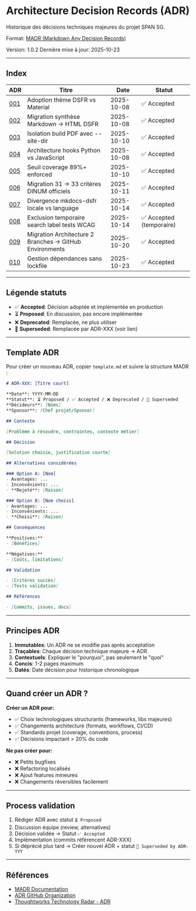 # Architecture Decision Records (ADR)

Historique des décisions techniques majeures du projet SPAN SG.

Format: [MADR (Markdown Any Decision Records)](https://adr.github.io/madr/)

Version: 1.0.2
Dernière mise à jour: 2025-10-23

---

## Index

| ADR | Titre | Date | Statut |
|-----|-------|------|--------|
| [001](001-choix-theme-dsfr.md) | Adoption thème DSFR vs Material | 2025-10-08 | ✅ Accepted |
| [002](002-format-synthese-html.md) | Migration synthèse Markdown → HTML DSFR | 2025-10-08 | ✅ Accepted |
| [003](003-isolation-pdf-build.md) | Isolation build PDF avec --site-dir | 2025-10-10 | ✅ Accepted |
| [004](004-hooks-python-mkdocs.md) | Architecture hooks Python vs JavaScript | 2025-10-08 | ✅ Accepted |
| [005](005-coverage-89-percent.md) | Seuil coverage 89%+ enforced | 2025-10-10 | ✅ Accepted |
| [006](006-migration-checklist-33-criteres.md) | Migration 31 → 33 critères DINUM officiels | 2025-10-11 | ✅ Accepted |
| [007](007-mkdocs-dsfr-language-divergence.md) | Divergence mkdocs-dsfr locale vs language | 2025-10-14 | ✅ Accepted |
| [008](008-exclusion-search-label-tests-wcag.md) | Exclusion temporaire search label tests WCAG | 2025-10-14 | ✅ Accepted (temporaire) |
| [009](009-migration-github-environments.md) | Migration Architecture 2 Branches → GitHub Environments | 2025-10-20 | ✅ Accepted |
| [010](010-gestion-dependances-sans-lockfile.md) | Gestion dépendances sans lockfile | 2025-10-23 | ✅ Accepted |

---

## Légende statuts

- ✅ **Accepted**: Décision adoptée et implémentée en production
- ⏳ **Proposed**: En discussion, pas encore implémentée
- ❌ **Deprecated**: Remplacée, ne plus utiliser
- 🔄 **Superseded**: Remplacée par ADR-XXX (voir lien)

---

## Template ADR

Pour créer un nouveau ADR, copier `template.md` et suivre la structure MADR :

```markdown
# ADR-XXX: [Titre court]

**Date**: YYYY-MM-DD
**Statut**: ⏳ Proposed / ✅ Accepted / ❌ Deprecated / 🔄 Superseded
**Décideurs**: [Noms]
**Sponsor**: [Chef projet/Sponsor]

## Contexte

[Problème à résoudre, contraintes, contexte métier]

## Décision

[Solution choisie, justification courte]

## Alternatives considérées

### Option A: [Nom]
- Avantages: ...
- Inconvénients: ...
- **Rejeté**: [Raison]

### Option B: [Nom choisi]
- Avantages: ...
- Inconvénients: ...
- **Choisi**: [Raison]

## Conséquences

**Positives:**
- [Bénéfices]

**Négatives:**
- [Coûts, limitations]

## Validation

- [Critères succès]
- [Tests validation]

## Références

- [Commits, issues, docs]
```

---

## Principes ADR

1. **Immutables**: Un ADR ne se modifie pas après acceptation
2. **Traçables**: Chaque décision technique majeure → ADR
3. **Contextuels**: Expliquer le "pourquoi", pas seulement le "quoi"
4. **Concis**: 1-2 pages maximum
5. **Datés**: Date décision pour historique chronologique

---

## Quand créer un ADR ?

**Créer un ADR pour:**
- ✅ Choix technologiques structurants (frameworks, libs majeures)
- ✅ Changements architecture (formats, workflows, CI/CD)
- ✅ Standards projet (coverage, conventions, process)
- ✅ Décisions impactant > 20% du code

**Ne pas créer pour:**
- ❌ Petits bugfixes
- ❌ Refactoring localisés
- ❌ Ajout features mineures
- ❌ Changements réversibles facilement

---

## Process validation

1. Rédiger ADR avec statut `⏳ Proposed`
2. Discussion équipe (review, alternatives)
3. Décision validée → Statut `✅ Accepted`
4. Implémentation (commits référencent ADR-XXX)
5. Si déprécié plus tard → Créer nouvel ADR + statut `🔄 Superseded by ADR-YYY`

---

## Références

- [MADR Documentation](https://adr.github.io/madr/)
- [ADR GitHub Organization](https://adr.github.io/)
- [Thoughtworks Technology Radar - ADR](https://www.thoughtworks.com/radar/techniques/lightweight-architecture-decision-records)
